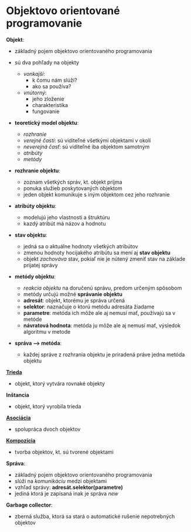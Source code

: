 # Objektovo orientované programovanie
**Objekt**:
- základný pojem objektovo orientovaného programovania
- sú dva pohľady na objekty
  - *vonkajší*:
    - k čomu nám slúži?
    - ako sa používa?
  - *vnútorný*:
    - jeho zloženie
    - charakteristika
    - fungovanie
- **teoretický model objektu**:
  - *rozhranie*
  - *verejné časti*: sú viditeľné všetkými objektami v okolí
  - *neverejná časť*: sú viditeľné iba objektom samotným
  - *atribúty* 
  - *metódy*
  
- **rozhranie objektu**:
  - zoznam všetkých správ, kt. objekt príjma
  - ponuka služieb poskytovaných objektom
  - jeden objekt komunikuje s iným objektom cez jeho rozhranie
  
- **atribúty objektu**:
  - modelujú jeho vlastnosti a štruktúru
  - kazdý atribút má názov a hodnotu
  
- **stav objektu**:
  - jedná sa o aktuálne hodnoty všetkých atribútov
  - zmenou hodnoty hocijakého atribútu sa mení aj **stav objektu**
  - objekt *zachováva* stav, pokiaľ nie je nútený zmeniť stav na základe prijatej 
  správy
  
- **metódy objektu**:
  - *reakcia objektu* na doručenú správu, predom určeným spôsobom
  - metódy určujú možné **správanie objektu**
  - **adresát**: objekt, ktorému je správa určená
  - **selektor**: naznačuje o ktorú metódu adresáta žiadame
  - **parametre**: metóda ich môže ale aj nemusí mať, používajú sa v metóde
  - **návratová hodnota**: metóda ju môže ale aj nemusí mať, výsledok algoritmu v metode
  
- **správa --> metóda**:
  - každej správe z rozhrania objektu je priradená práve jedna metóda objektu  
  
[**Trieda**](https://github.com/absolutty/javaDocs/tree/master/Triedy)
- objekt, ktorý vytvára rovnaké objekty

**Inštancia**
  - objekt, ktorý vyrobila trieda

[**Asociácia**](https://github.com/absolutty/javaDocs/tree/master/Asoci%C3%A1cia)
  - spolupráca dvoch objektov

[**Kompozícia**](https://github.com/absolutty/javaDocs/tree/master/Kompozicia)
  - tvorba objektov, kt. sú tvorené objektami
  
**Správa**:
- základný pojem objektovo orientovaného programovania
- slúži na *komunikáciu* medzi objektami
- vzhľad správy: **adresát.selektor(parametre)**
- jediná ktorá je zapísaná inak je správa *new*




**Garbage collector**:
- zberná služba, ktorá sa stará o automatické rušenie nepotrebných objektov
